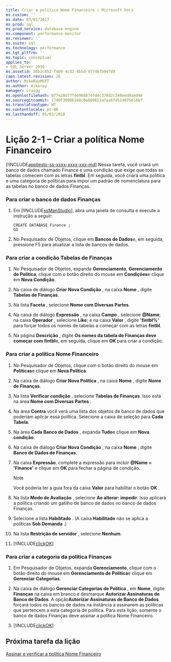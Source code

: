 ```yaml
---
title: Criar a política Nome Financeiro | Microsoft Docs
ms.custom: ''
ms.date: 03/01/2017
ms.prod: sql
ms.prod_service: database-engine
ms.component: performance-monitor
ms.reviewer: ''
ms.suite: sql
ms.technology: performance
ms.tgt_pltfrm: ''
ms.topic: conceptual
applies_to:
- SQL Server 2016
ms.assetid: 56b2c852-fd69-4cd2-9b5d-977467b94fd9
caps.latest.revision: 26
author: MikeRayMSFT
ms.author: mikeray
manager: craigg
ms.openlocfilehash: b77e28d77f4e968874fd4c378d2c548eed8aed4e
ms.sourcegitcommit: 1740f3090b168c0e809611a7aa6fd514075616bf
ms.translationtype: HT
ms.contentlocale: pt-BR
ms.lasthandoff: 05/03/2018
---
```

# <a name="lesson-2-1---create-the-finance-name-policy"></a>Lição 2-1 – Criar a política Nome Financeiro
[!INCLUDE[appliesto-ss-xxxx-xxxx-xxx-md](../../includes/appliesto-ss-xxxx-xxxx-xxx-md.md)]
Nessa tarefa, você criará um banco de dados chamado Finance e uma condição que exige que todas as tabelas comecem com as letras **fintbl**. Em seguida, você criará uma política e uma categoria de políticas para impor um padrão de nomenclatura para as tabelas no banco de dados Finanças.  
  
### <a name="to-create-the-finance-database"></a>Para criar o banco de dados Finanças  
  
1.  Em [!INCLUDE[ssManStudio](../../includes/ssmanstudio-md.md)], abra uma janela de consulta e execute a instrução a seguir:  
  
    ```  
    CREATE DATABASE Finance ;  
    GO  
    ```  
  
2.  No Pesquisador de Objetos, clique em **Bancos de Dados**e, em seguida, pressione F5 para atualizar a lista de bancos de dados.  
  
### <a name="to-create-the-finance-tables-condition"></a>Para criar a condição Tabelas de Finanças  
  
1.  No Pesquisador de Objetos, expanda **Gerenciamento**, **Gerenciamento de Política**, clique com o botão direito do mouse em **Condições**e clique em **Nova Condição**.  
  
2.  Na caixa de diálogo **Criar Nova Condição** , na caixa **Nome** , digite **Tabelas de Finanças**.  
  
3.  Na lista **Faceta** , selecione **Nome com Diversas Partes**.  
  
4.  Na caixa de diálogo **Expressão** , na caixa **Campo** , selecione **@Name**; na caixa **Operador** , selecione **Like**; e na caixa **Valor** , digite **'fintbl%'** para forçar todos os nomes de tabelas a começar com as letras **fintbl**.  
  
5.  Na página **Descrição** , digite **Os nomes da tabela de Finanças deve começar com fintbl**e, em seguida, clique em **OK** para criar a condição.  
  
### <a name="to-create-the-finance-name-policy"></a>Para criar a política Nome Financeiro  
  
1.  No Pesquisador de Objetos, clique com o botão direito do mouse em **Políticas**e clique em **Nova Política**.  
  
2.  Na caixa de diálogo **Criar Nova Política** , na caixa **Nome** , digite **Nome de Finanças**.  
  
3.  Na lista **Verificar condição** , selecione **Tabelas de Finanças**. Isso está na área **Nome com Diversas Partes** .  
  
4.  Na área **Contra** você verá uma lista dos objetos de banco de dados que poderiam aplicar essa política. Selecione a caixa de seleção para **Cada Tabela**.  
  
5.  Na área **Cada Banco de Dados** , expanda **Tudo**e clique em **Nova condição**.  
  
6.  Na caixa de diálogo **Criar Nova Condição** , na caixa **Nome** , digite **Banco de Dados de Finanças**.  
  
7.  Na caixa **Expressão**, complete a expressão para incluir **@Name = 'Finance'** e clique em **OK** para fechar a página de condição.  
  
    > [!NOTE]  
    > Você poderia ter a guia fora da caixa **Valor** para habilitar o botão **OK** .  
  
8.  Na lista **Modo de Avaliação** , selecione **Ao alterar: impedir**. Isso aplicará a política criando um gatilho de banco de dados no banco de dados Finanças.  
  
9. Selecione a lista **Habilitado** . (A caixa **Habilitado** não se aplica a políticas **Sob Demanda** .)  
  
10. Na lista **Restrição de servidor** , selecione **Nenhum**.  
  
11. [!INCLUDE[clickOK](../../includes/clickok-md.md)]  
  
### <a name="to-create-the-finance-policy-category"></a>Para criar a categoria da política Finanças  
  
1.  Em Pesquisador de Objetos, expanda **Gerenciamento**, clique com o botão direito do mouse em **Gerenciamento de Política**e clique em **Gerenciar Categorias**.  
  
2.  Na caixa de diálogo **Gerenciar Categorias de Política** , em **Nome**, digite **Finanças** na caixa em branco e desmarque **Autorizar Assinaturas de Banco de Dados**. A opção**Autorizar Assinaturas de Banco de Dados** forçará todos os bancos de dados na instância a assinarem as políticas que pertencem a esta categoria de política. Para esta lição, somente o banco de dados Finanças deve assinar a política Nome Financeiro.  
  
3.  [!INCLUDE[clickOK](../../includes/clickok-md.md)]  
  
## <a name="next-task-in-lesson"></a>Próxima tarefa da lição  
[Assinar e verificar a política Nome Financeiro](../../relational-databases/policy-based-management/lesson-2-2-subscribe-to-and-check-the-finance-name-policy.md)  
  
  
  
